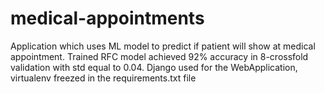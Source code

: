 # medical-appointments
Application which uses ML model to predict if patient will show at medical appointment.
Trained RFC model achieved 92% accuracy in 8-crossfold validation with std equal to 0.04.
Django used for the WebApplication, virtualenv freezed in the requirements.txt file
